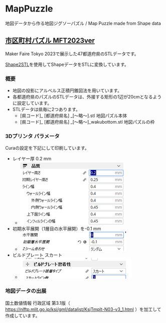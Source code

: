 # MapPuzzle
地図データから作る地図ジグソーパズル / Map Puzzle made from Shape data

## [市区町村パズル MFT2023ver](https://github.com/tomitomi3/MapPuzzle/tree/main/CityPuzzle_MFT2023)

Maker Faire Tokyo 2023で展示した47都道府県のSTLデータです。

[Shape2STL](https://github.com/tomitomi3/Shape2stl)を使用してShapeデータをSTLに変換しています。

### 概要

* 地図の投影にアルベルス正積円錐図法を用いています。
* 各都道府県のパズルのSTLデータは、外接する矩形の1辺が20cmとなるように設定しています。
* STLデータは県毎に2つあります。
  * [県コード]_ [都道府県名] _[～略～].stl 地図パズル本体
  * [県コード]_ [都道府県名] _[～略～]_wakubottom.stl 地図パズルの枠

### 3Dプリンタ パラメータ

Curaの設定を下記にして印刷しています。

* レイヤー厚 0.2 mm
  * <img src="img\3dprinter_setting_3.PNG">
* 初期水平展開（1層目の水平展開）を-0.1 mm
  * <img src="img\3dprinter_setting_1.PNG">
* ビルドプレート スカート
  * <img src="img\3dprinter_setting_2.PNG">

### 地図データの出展

国土数値情報 行政区域 第3.1版（ https://nlftp.mlit.go.jp/ksj/gml/datalist/KsjTmplt-N03-v3_1.html ）を加工して作成しています。
